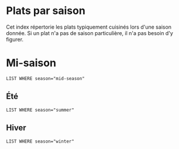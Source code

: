 # Plats par saison

Cet index répertorie les plats typiquement cuisinés lors d'une saison donnée. Si un plat n'a pas de saison particulière,
il n'a pas besoin d'y figurer.

# Mi-saison

```dataview
LIST WHERE season="mid-season"
```

## Été

```dataview
LIST WHERE season="summer"
```

## Hiver

```dataview
LIST WHERE season="winter"
```
